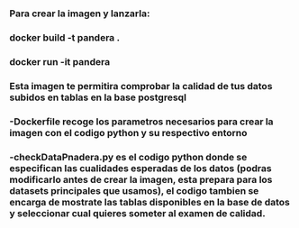 ### Para crear la imagen y lanzarla:
### docker build -t pandera .
### docker run -it pandera

### Esta imagen te permitira comprobar la calidad de tus datos subidos en tablas en la base postgresql
### -Dockerfile recoge los parametros necesarios para crear la imagen con el codigo python y su respectivo entorno
### -checkDataPnadera.py es el codigo python donde se especifican las cualidades esperadas de los datos (podras modificarlo antes de crear la imagen, esta prepara para los datasets principales que usamos), el codigo tambien se encarga de mostrate las tablas disponibles en la base de datos y seleccionar cual quieres someter al examen de calidad.
